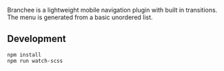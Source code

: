 
Branchee is a lightweight mobile navigation plugin with built in transitions.  The menu is generated from a basic unordered list.

## Development

	npm install
	npm run watch-scss	
